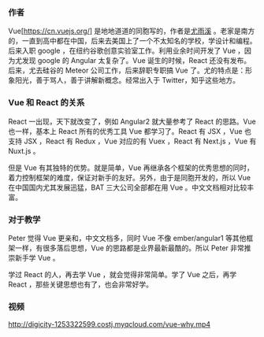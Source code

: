 
### 作者

Vue[https://cn.vuejs.org/] 是地地道道的同胞写的，作者是[尤雨溪](http://evanyou.me/) 。老家是南方的，一直到高中都在中国，后来去美国上了一个不太知名的学校，学设计和编程。后来入职 google ，在纽约谷歌创意实验室工作。利用业余时间开发了 Vue ，因为尤发现 google 的 Angular 太复杂了。Vue 诞生的时候，React 还没有发布。后来，尤去硅谷的 Meteor 公司工作，后来辞职专职搞 Vue 了。尤的特点是：形象阳光，善于骂人，善于讲解新概念。经常出入于 Twitter，知乎这些地方。


### Vue 和 React 的关系

React 一出现，天下就改变了，例如 Angular2 就大量参考了 React 的思路。Vue 也一样，基本上 React 所有的优秀工具 Vue 都学习了。React 有 JSX ，Vue 也支持 JSX ，React 有 Redux ，Vue 对应的有 Vuex ，React 有 Next.js ，Vue 有 Nuxt.js 。

但是 Vue 有其独特的优势。就是简单，Vue 再继承各个框架的优秀思想的同时，着力控制框架的难度，保证对新手的友好。另外，由于是同胞开发的，所以 Vue 在中国国内尤其发展迅猛，BAT 三大公司全部都在用 Vue 。中文文档相对比较丰富。

### 对于教学

Peter 觉得 Vue 更亲和，中文文档多，同时 Vue 不像 ember/angular1 等其他框架一样，有很多落后思想，Vue 的思路都是业界最新最酷的。所以 Peter 非常推崇新手学 Vue 。

学过 React 的人，再去学 Vue ，就会觉得非常简单。学了 Vue 之后，再学 React ，那些关键思想也有了，也会非常好学。

### 视频

http://digicity-1253322599.costj.myqcloud.com/vue-why.mp4

